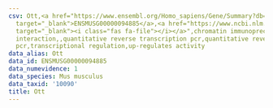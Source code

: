```yaml
---
csv: Ott,<a href="https://www.ensembl.org/Homo_sapiens/Gene/Summary?db=core;g=ENSMUSG00000094885"
  target="_blank">ENSMUSG00000094885</a>,<a href="https://www.ncbi.nlm.nih.gov/pubmed/20802198"
  target="_blank"><i class="fas fa-file"></i></a>",chromatin immunoprecipitation assay,direct
  interaction,,quantitative reverse transcription pcr,quantitative reverse transcription
  pcr,transcriptional regulation,up-regulates activity
data_alias: Ott
data_id: ENSMUSG00000094885
data_numevidence: 1
data_species: Mus musculus
data_taxid: '10090'
title: Ott
---
```


